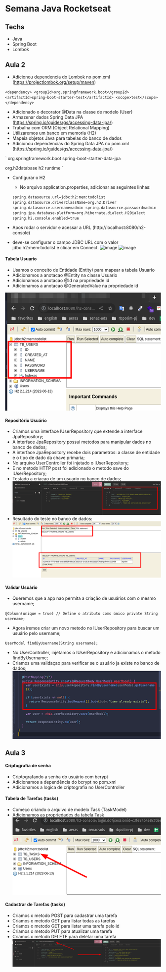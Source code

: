 # Semana Java Rocketseat

## Techs

- Java
- Spring Boot
- Lombok

## Aula 2

  - Adicionou dependencia do Lombok no pom.xml (https://projectlombok.org/setup/maven) 
 
  `
  <dependency>
    <groupId>org.springframework.boot</groupId>
    <artifactId>spring-boot-starter-test</artifactId>
    <scope>test</scope>
  </dependency>
  `

  - Adicionado o decorator @Data na classe de modelo (User)
  - Armazenar dados Spring Data JPA (https://spring.io/guides/gs/accessing-data-jpa/) 
  - Trabalha com ORM (Object Relational Mapping)
  - Utilizaremos um banco em memoria (H2)
  - Mapeia objetos Java para tabelas do banco de dados
  - Adicionou dependencias do Spring Data JPA no pom.xml (https://spring.io/guides/gs/accessing-data-jpa/)
    
  `
  <dependency>
    <groupId>org.springframework.boot</groupId>
    <artifactId>spring-boot-starter-data-jpa</artifactId>
  </dependency>

  <dependency>
    <groupId>org.h2database</groupId>
    <artifactId>h2</artifactId>
    <scope>runtime</scope>
  </dependency>
  `

  - Configurar o H2
    - No arquivo application.properties, adicionar as seguintes linhas:
    
    `
      spring.datasource.url=jdbc:h2:mem:todolist
      spring.datasource.driverClassName=org.h2.Driver
      spring.datasource.username=admin
      spring.datasource.password=admin
      spring.jpa.database-platform=org.hibernate.dialect.H2Dialect
      spring.h2.console.enabled=true
    `
  - Apos rodar o servidor e acessar a URL (http://localhost:8080/h2-console)
  - deve-se configurar o campo JDBC URL com o valor jdbc:h2:mem:todolist e clicar em Connect. 
  ![image](https://github.com/rbpolim/supply-marine/assets/66570560/030237cb-fb73-4741-9d38-92a1161667f6)
  ![image](https://github.com/rbpolim/supply-marine/assets/66570560/3f4b3841-5b7f-4c86-a730-7f1e19179dc4)

#### Tabela Usuario

  - Usamos o conceito de Entidade (Entity) para mapear a tabela Usuario
  - Adicionamos a anotacao @Entity na classe Usuario
  - Adicionamos a anotacao @Id na propriedade id
  - Adicionamos a anotacao @GeneratedValue na propriedade id

  ![Alt text](image-2.png)

#### Repositório Usuário

  - Criamos uma interface IUserRepository que extende a interface JpaRepository;
  - A interface JpaRepository possui metodos para manipular dados no banco de dados;
  - A interface JpaRepository recebe dois parametros: a classe de entidade e o tipo de dado da chave primaria;
  - No arquivo UserController foi injetado o IUserRepository;
  - E no metodo HTTP post foi adicionado o metodo save do IUserRepository;
  - Testado a criacao de um usuario no banco de dados;
  ![user-created-by-insomnia](image-3.png)
  - Resultado do teste no banco de dados:
  ![user-created-h2database](image-4.png)

#### Validar Usuário

  - Queremos que a app nao permita a criação de usuários com o mesmo username;
  
  `
  @Column(unique = true) // Define o atributo como único
  private String username;
  `

  - Agora iremos criar um novo metodo no IUserRepository para buscar um usuário pelo username;
  
  `
    UserModel findByUsername(String username);
  `

  - No UserController, injetamos o IUserRepository e adicionamos o metodo findByUsername;
  - Criamos uma validaçao para verificar se o usuário ja existe no banco de dados;
  ![validate-user-controller](image-5.png)


## Aula 3

 #### Criptografia de senha
  
  - Criptografando a senha do usuário com bcrypt
  - Adicionamos a dependência do bcrypt no pom.xml
  - Adicionamos a logica de criptografia no UserController

#### Tabela de Tarefas (tasks)

  - Começo criando o arquivo de modelo Task (TaskModel)
  - Adicionamos as propriedades da tabela Task
  ![tabala-tasks-criada](image-6.png)

#### Cadastrar de Tarefas (tasks)

  - Criamos o metodo POST para cadastrar uma tarefa
  - Criamos o metodo GET para listar todas as tarefas
  - Criamos o metodo GET para listar uma tarefa pelo id
  - Criamos o metodo PUT para atualizar uma tarefa
  - Criamos o metodo DELETE para deletar uma tarefa
  ![image-7](image-7.png)